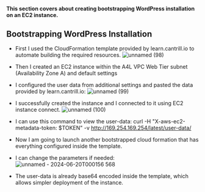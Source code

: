 #### This section covers about creating bootstrapping WordPress installation on an EC2 instance.

## Bootstrapping WordPress Installation
* First I used the CloudFormation template provided by learn.cantrill.io to automate building the required resources.
![unnamed (98)](https://github.com/yehjuneheo/AWS_HOL/assets/51499085/f14ca1bb-4d19-4564-8de7-ad6b353ae561)

* Then I created an EC2 instance within the A4L VPC Web Tier subnet (Availability Zone A) and default settings
* I configured the user data from additional settings and pasted the data provided by learn.cantrill.io:
![unnamed (99)](https://github.com/yehjuneheo/AWS_HOL/assets/51499085/5e063227-b349-4045-acb1-6b284a71d5ca)

* I successfully created the instance and I connected to it using EC2 instance connect.
![unnamed (100)](https://github.com/yehjuneheo/AWS_HOL/assets/51499085/18f1be7e-b9de-440b-9052-f144b5dbc63f)

* I can use this command to view the user-data: curl -H "X-aws-ec2-metadata-token: $TOKEN" -v http://169.254.169.254/latest/user-data/

* Now I am going to launch another bootstrapped cloud formation that has everything configured inside the template.
* I can change the parameters if needed:
![unnamed - 2024-06-20T000156 568](https://github.com/yehjuneheo/AWS_HOL/assets/51499085/c06619e5-b045-4e2c-ab9d-7f4febd45d14)

* The user-data is already base64 encoded inside the template, which allows simpler deployment of the instance.
